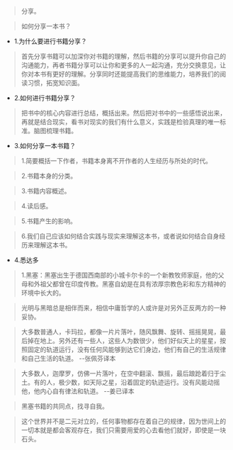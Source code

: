 >分享。

>如何分享一本书？

- 1.为什么要进行书籍分享？

>首先分享书籍可以加深你对书籍的理解，然后书籍的分享可以提升你自己的沟通能力，再者书籍分享可以让你和更多的人一起沟通，充分交换意见，让你对本书有更好的理解。分享同时还能提高我们的思维能力，培养我们的阅读习惯，拓宽知识面。

- 2.如何进行书籍分享？

>把书中的核心内容进行总结，概括出来。然后把对书中的一些感悟说出来，再就是结合现实，看书对现实的我们有什么意义，实践是检验真理的唯一标准。脑图梳理书籍。

- 3.如何分享一本书籍？

>1.简要概括一下作者，书籍本身离不开作者的人生经历与所处的时代。

>2.书籍本身的分类。

>3.书籍内容概述。

>4.读后感。

>5.书籍产生的影响。

>6.我们自己应该如何结合实践与现实来理解这本书，或者说如何结合自身经历来理解这本书。

- 4.悉达多

>1.黑塞：黑塞出生于德国西南部的小城卡尔卡的一个新教牧师家庭，他的父母和外祖父都曾在印度传教。黑塞自幼是在具有浓厚宗教色彩和东方精神的环境中长大的。

>光明与黑暗总是相伴而来，相信中庸哲学的人或许是对另外正反两方的一种妥协。

>大多数普通人，卡玛拉，都像一片片落叶，随风飘舞、旋转、摇摇晃晃，最后掉在地上。另外还有一些人，这些人为数很少，他们好似天上的星星，按照固定的轨道运行，没有任何风能够到达它们身边，他们有自己的生活规律和自己生活的轨道。 --张佩芬译本

>大多数人，迦摩罗，仿佛一片落叶，在空中翻滚、飘摇，最后踉跄着归于尘土。有的人，极少数，如天际之星，沿着固定的轨迹运行。没有风能动摇他，他内心自有律法和轨道。 --姜已译本

>黑塞书籍的共同点，找寻自我。

>这个世界并不是二元对立的，任何事物都存在着自己的规律，因为世间上的一切本就是都会客观存在，我们只需要用爱的心去看他们就好，即使是一块石头。
